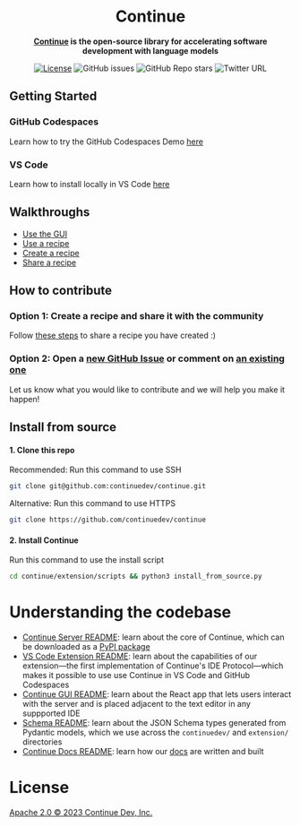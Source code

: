 <h1 align="center"> Continue </h1>

<div align="center">

**[Continue](https://continue.dev/docs) is the open-source library for accelerating software development with language models**

</div>

<div align="center">

[![License](https://img.shields.io/badge/License-Apache_2.0-blue.svg)](https://opensource.org/licenses/Apache-2.0)
![GitHub issues](https://img.shields.io/github/issues-raw/continuedev/continue)
![GitHub Repo stars](https://img.shields.io/github/stars/continuedev/continue?style=social)
![Twitter URL](https://img.shields.io/twitter/url?style=social&url=https%3A%2F%2Fgithub.com%2Fcontinuedev%2Fcontinue)

</div>

## Getting Started

### GitHub Codespaces

Learn how to try the GitHub Codespaces Demo [here](https://continue.dev/docs/docs/getting-started)

### VS Code

Learn how to install locally in VS Code [here](https://continue.dev/docs/docs/install)

## Walkthroughs

- [Use the GUI](https://continue.dev/walkthroughs/use-the-gui.md)
- [Use a recipe](https://continue.dev/walkthroughs/use-a-recipe.md)
- [Create a recipe](https://continue.dev/walkthroughs/create-a-recipe.md)
- [Share a recipe](https://continue.dev/walkthroughs/share-a-recipe.md)

## How to contribute

### Option 1: Create a recipe and share it with the community

Follow [these steps](https://continue.dev/walkthroughs/share-a-recipe.md) to share a recipe you have created :)

### Option 2: Open a [new GitHub Issue](https://github.com/continuedev/continue/issues/new) or comment on [an existing one](https://github.com/continuedev/continue/issues)

Let us know what you would like to contribute and we will help you make it happen!

## Install from source

#### 1. Clone this repo

Recommended: Run this command to use SSH

```bash
git clone git@github.com:continuedev/continue.git
```

Alternative: Run this command to use HTTPS

```bash
git clone https://github.com/continuedev/continue
```

#### 2. Install Continue

Run this command to use the install script

```bash
cd continue/extension/scripts && python3 install_from_source.py
```

# Understanding the codebase

- [Continue Server README](./continuedev): learn about the core of Continue, which can be downloaded as a [PyPI package](https://pypi.org/project/continuedev/)
- [VS Code Extension README](./extension/src): learn about the capabilities of our extension—the first implementation of Continue's IDE Protocol—which makes it possible to use use Continue in VS Code and GitHub Codespaces
- [Continue GUI README](./extension/react-app/): learn about the React app that lets users interact with the server and is placed adjacent to the text editor in any suppported IDE
- [Schema README](./schema): learn about the JSON Schema types generated from Pydantic models, which we use across the `continuedev/` and `extension/` directories
- [Continue Docs README](./docs): learn how our [docs](https://continue.dev/docs) are written and built

# License

[Apache 2.0 © 2023 Continue Dev, Inc.](./LICENSE)
